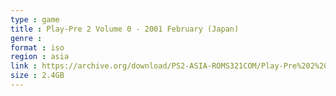 ```yaml
---
type : game
title : Play-Pre 2 Volume 0 - 2001 February (Japan)
genre : 
format : iso
region : asia
link : https://archive.org/download/PS2-ASIA-ROMS321COM/Play-Pre%202%20Volume%200%20-%202001%20February%20%28Japan%29.7z
size : 2.4GB
---
```

